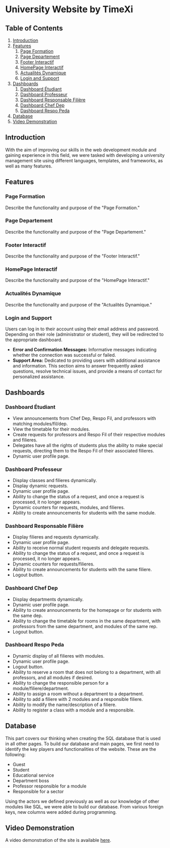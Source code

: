 # University Website by TimeXi

## Table of Contents

1. [Introduction](#introduction)
2. [Features](#features)
    1. [Page Formation](#page-formation)
    2. [Page Departement](#page-departement)
    3. [Footer Interactif](#footer-interactif)
    4. [HomePage Interactif](#homepage-interactif)
    5. [Actualités Dynamique](#actualités-dynamique)
    6. [Login and Support](#login-and-support)
3. [Dashboards](#dashboards)
    1. [Dashboard Étudiant](#dashboard-étudiant)
    2. [Dashboard Professeur](#dashboard-professeur)
    3. [Dashboard Responsable Filière](#dashboard-responsable-filière)
    4. [Dashboard Chef Dep](#dashboard-chef-dep)
    5. [Dashboard Respo Peda](#dashboard-respo-peda)
4. [Database](#database)
5. [Video Demonstration](#video-demonstration)

## Introduction
With the aim of improving our skills in the web development module and gaining experience in this field, we were tasked with developing a university management site using different languages, templates, and frameworks, as well as many features.

## Features

### Page Formation
Describe the functionality and purpose of the "Page Formation."

### Page Departement
Describe the functionality and purpose of the "Page Departement."

### Footer Interactif
Describe the functionality and purpose of the "Footer Interactif."

### HomePage Interactif
Describe the functionality and purpose of the "HomePage Interactif."

### Actualités Dynamique
Describe the functionality and purpose of the "Actualités Dynamique."

### Login and Support
Users can log in to their account using their email address and password. Depending on their role (administrator or student), they will be redirected to the appropriate dashboard.
- **Error and Confirmation Messages:** Informative messages indicating whether the connection was successful or failed.
- **Support Area:** Dedicated to providing users with additional assistance and information. This section aims to answer frequently asked questions, resolve technical issues, and provide a means of contact for personalized assistance.

## Dashboards

### Dashboard Étudiant
- View announcements from Chef Dep, Respo Fil, and professors with matching modules/fil/dep.
- View the timetable for their modules.
- Create requests for professors and Respo Fil of their respective modules and filieres.
- Delegates have all the rights of students plus the ability to make special requests, directing them to the Respo Fil of their associated filieres.
- Dynamic user profile page.

### Dashboard Professeur
- Display classes and filieres dynamically.
- Display dynamic requests.
- Dynamic user profile page.
- Ability to change the status of a request, and once a request is processed, it no longer appears.
- Dynamic counters for requests, modules, and filieres.
- Ability to create announcements for students with the same module.

### Dashboard Responsable Filière
- Display filieres and requests dynamically.
- Dynamic user profile page.
- Ability to receive normal student requests and delegate requests.
- Ability to change the status of a request, and once a request is processed, it no longer appears.
- Dynamic counters for requests/filieres.
- Ability to create announcements for students with the same filiere.
- Logout button.

### Dashboard Chef Dep
- Display departments dynamically.
- Dynamic user profile page.
- Ability to create announcements for the homepage or for students with the same dep.
- Ability to change the timetable for rooms in the same department, with professors from the same department, and modules of the same rep.
- Logout button.

### Dashboard Respo Peda
- Dynamic display of all filieres with modules.
- Dynamic user profile page.
- Logout button.
- Ability to reserve a room that does not belong to a department, with all professors, and all modules if desired.
- Ability to change the responsible person for a module/filiere/department.
- Ability to assign a room without a department to a department.
- Ability to add a filiere with 2 modules and a responsible filiere.
- Ability to modify the name/description of a filiere.
- Ability to register a class with a module and a responsible.

## Database
This part covers our thinking when creating the SQL database that is used in all other pages. 
To build our database and main pages, we first need to identify the key players and functionalities of the website. These are the following:
- Guest
- Student
- Educational service
- Department boss
- Professor responsible for a module
- Responsible for a sector

Using the actors we defined previously as well as our knowledge of other modules like SQL, we were able to build our database. From various foreign keys, new columns were added during programming.

## Video Demonstration
A video demonstration of the site is available [here]([https://www.youtube.com/watch?v=_b6V4jsjOi4]).
